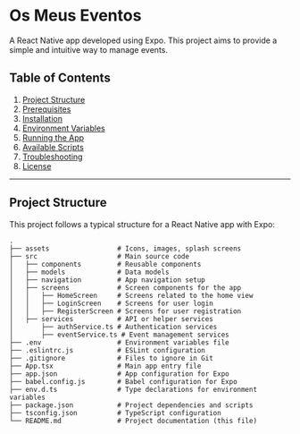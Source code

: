 # Os Meus Eventos

A React Native app developed using Expo. This project aims to provide a simple and intuitive way to manage events.

## Table of Contents

1. [Project Structure](#project-structure)
2. [Prerequisites](#prerequisites)
3. [Installation](#installation)
4. [Environment Variables](#environment-variables)
5. [Running the App](#running-the-app)
6. [Available Scripts](#available-scripts)
7. [Troubleshooting](#troubleshooting)
8. [License](#license)

---

## Project Structure

This project follows a typical structure for a React Native app with Expo:

```plaintext
.
├── assets                 # Icons, images, splash screens
├── src                    # Main source code
│   ├── components         # Reusable components
│   ├── models             # Data models
│   ├── navigation         # App navigation setup
│   ├── screens            # Screen components for the app
│   │   ├── HomeScreen     # Screens related to the home view
│   │   ├── LoginScreen    # Screens for user login
│   │   ├── RegisterScreen # Screens for user registration
│   ├── services           # API or helper services
│       ├── authService.ts # Authentication services
│       ├── eventService.ts # Event management services
├── .env                   # Environment variables file
├── .eslintrc.js           # ESLint configuration
├── .gitignore             # Files to ignore in Git
├── App.tsx                # Main app entry file
├── app.json               # App configuration for Expo
├── babel.config.js        # Babel configuration for Expo
├── env.d.ts               # Type declarations for environment variables
├── package.json           # Project dependencies and scripts
├── tsconfig.json          # TypeScript configuration
└── README.md              # Project documentation (this file)
```
